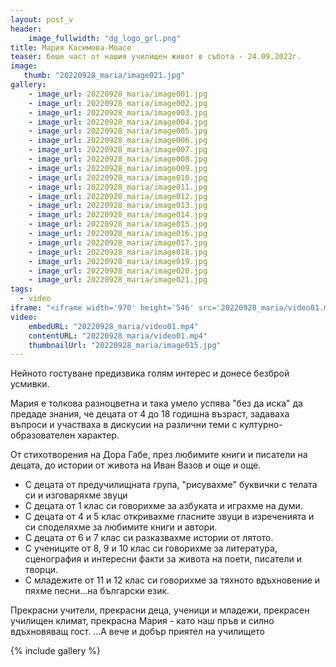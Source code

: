 ```yaml
---
layout: post_v
header:
    image_fullwidth: "dg_logo_grl.png"
title: Мария Касимова-Моасе
teaser: беше част от нашия училищен живот в събота - 24.09.2022г.
image:
   thumb: "20220928_maria/image021.jpg"
gallery:
    - image_url: 20220928_maria/image001.jpg
    - image_url: 20220928_maria/image002.jpg
    - image_url: 20220928_maria/image003.jpg
    - image_url: 20220928_maria/image004.jpg
    - image_url: 20220928_maria/image005.jpg
    - image_url: 20220928_maria/image006.jpg
    - image_url: 20220928_maria/image007.jpg
    - image_url: 20220928_maria/image008.jpg
    - image_url: 20220928_maria/image009.jpg
    - image_url: 20220928_maria/image010.jpg
    - image_url: 20220928_maria/image011.jpg
    - image_url: 20220928_maria/image012.jpg
    - image_url: 20220928_maria/image013.jpg
    - image_url: 20220928_maria/image014.jpg
    - image_url: 20220928_maria/image015.jpg
    - image_url: 20220928_maria/image016.jpg
    - image_url: 20220928_maria/image017.jpg
    - image_url: 20220928_maria/image018.jpg
    - image_url: 20220928_maria/image019.jpg
    - image_url: 20220928_maria/image020.jpg
    - image_url: 20220928_maria/image021.jpg
tags:
  - video
iframe: "<iframe width='970' height='546' src='20220928_maria/video01.mp4' frameborder='0' allowfullscreen></iframe>"
video:
    embedURL: "20220928_maria/video01.mp4"
    contentURL: "20220928_maria/video01.mp4"
    thumbnailUrl: "20220928_maria/image015.jpg"
---
```

Нейното гостуване предизвика голям интерес и донесе безброй усмивки.  
   
Мария е толкова разноцветна и така умело успява "без да иска" да предаде знания, че децата от 4 до 18 годишна възраст, задаваха въпроси и участваха в дискусии на различни теми с културно-образователен характер.  
   
От стихотворения на Дора Габе, през любимите книги и писатели на децата, до истории от живота на Иван Вазов и още и още.  
  
   * С децата от предучилищната група, "рисувахме" буквички с телата си и изговаряхме звуци
   * С децата от 1 клас си говорихме за азбуката и играхме на думи.
   * С децата от 4 и 5 клас откривахме гласните звуци в изреченията и си споделяхме за любимите книги и автори.
   * С децата от 6 и 7 клас си разказвахме истории от лятото.
   * С учениците от 8, 9 и 10 клас си говорихме за литература, сценография и интересни факти за живота на поети, писатели и творци.
   * С младежите от 11 и 12 клас си говорихме за тяхното вдъхновение и пяхме песни...на български език.

   
Прекрасни учители, прекрасни деца, ученици и младежи, прекрасен училищен климат, прекрасна Мария - като наш пръв и силно вдъхновяващ гост.
...А вече и добър приятел на училището  



{% include gallery %}
  


